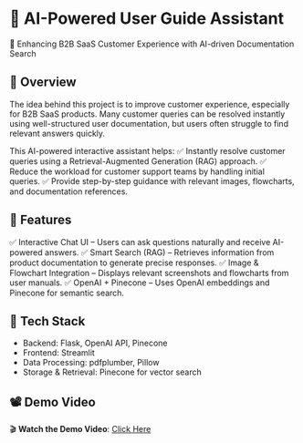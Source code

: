 # 📘 AI-Powered User Guide Assistant
🚀 Enhancing B2B SaaS Customer Experience with AI-driven Documentation Search

## 🔹 Overview
The idea behind this project is to improve customer experience, especially for B2B SaaS products. Many customer queries can be resolved instantly using well-structured user documentation, but users often struggle to find relevant answers quickly.

This AI-powered interactive assistant helps:
✅ Instantly resolve customer queries using a Retrieval-Augmented Generation (RAG) approach.
✅ Reduce the workload for customer support teams by handling initial queries.
✅ Provide step-by-step guidance with relevant images, flowcharts, and documentation references.

## 🔹 Features
✅ Interactive Chat UI – Users can ask questions naturally and receive AI-powered answers.
✅ Smart Search (RAG) – Retrieves information from product documentation to generate precise responses.
✅ Image & Flowchart Integration – Displays relevant screenshots and flowcharts from user manuals.
✅ OpenAI + Pinecone – Uses OpenAI embeddings and Pinecone for semantic search.

## 🔹 Tech Stack
- Backend: Flask, OpenAI API, Pinecone
- Frontend: Streamlit
- Data Processing: pdfplumber, Pillow
- Storage & Retrieval: Pinecone for vector search

## 📽️ Demo Video  
🎬 **Watch the Demo Video**: [Click Here](https://drive.google.com/file/d/1MLzSvNK7jfXEIV8gUxyxy5JMnq28_9pZ/view?usp=drive_link)  
